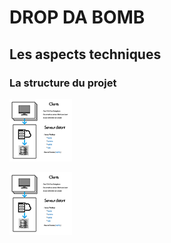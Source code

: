 # DROP DA BOMB
## Les aspects techniques

### La structure du projet
![alt text](https://github.com/LucasL13/WORK-L3/blob/master/DDB/Documentation/Images/SCHEMA_STRUCTURE.png "Schema de la structure du projet")


<img src="https://github.com/LucasL13/WORK-L3/blob/master/DDB/Documentation/Images/SCHEMA_STRUCTURE.png" width="100px" height="100px" />
 

